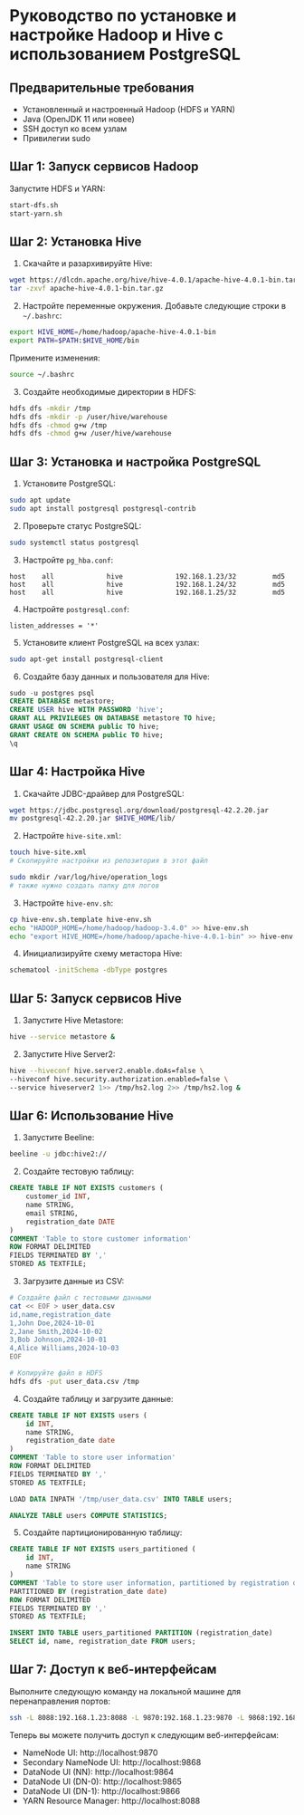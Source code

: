 # Руководство по установке и настройке Hadoop и Hive с использованием PostgreSQL

## Предварительные требования
- Установленный и настроенный Hadoop (HDFS и YARN)
- Java (OpenJDK 11 или новее)
- SSH доступ ко всем узлам
- Привилегии sudo

## Шаг 1: Запуск сервисов Hadoop

Запустите HDFS и YARN:

```bash
start-dfs.sh
start-yarn.sh
```

## Шаг 2: Установка Hive

1. Скачайте и разархивируйте Hive:

```bash
wget https://dlcdn.apache.org/hive/hive-4.0.1/apache-hive-4.0.1-bin.tar.gz
tar -zxvf apache-hive-4.0.1-bin.tar.gz
```

2. Настройте переменные окружения. Добавьте следующие строки в `~/.bashrc`:

```bash
export HIVE_HOME=/home/hadoop/apache-hive-4.0.1-bin
export PATH=$PATH:$HIVE_HOME/bin
```

Примените изменения:

```bash
source ~/.bashrc
```

3. Создайте необходимые директории в HDFS:

```bash
hdfs dfs -mkdir /tmp
hdfs dfs -mkdir -p /user/hive/warehouse
hdfs dfs -chmod g+w /tmp
hdfs dfs -chmod g+w /user/hive/warehouse
```

## Шаг 3: Установка и настройка PostgreSQL

1. Установите PostgreSQL:

```bash
sudo apt update
sudo apt install postgresql postgresql-contrib
```

2. Проверьте статус PostgreSQL:

```bash
sudo systemctl status postgresql
```

3. Настройте `pg_hba.conf`:

```
host    all             hive             192.168.1.23/32         md5
host    all             hive             192.168.1.24/32         md5
host    all             hive             192.168.1.25/32         md5
```

4. Настройте `postgresql.conf`:

```
listen_addresses = '*'
```

5. Установите клиент PostgreSQL на всех узлах:

```bash
sudo apt-get install postgresql-client
```

6. Создайте базу данных и пользователя для Hive:

```sql
sudo -u postgres psql
CREATE DATABASE metastore;
CREATE USER hive WITH PASSWORD 'hive';
GRANT ALL PRIVILEGES ON DATABASE metastore TO hive;
GRANT USAGE ON SCHEMA public TO hive;
GRANT CREATE ON SCHEMA public TO hive;
\q
```

## Шаг 4: Настройка Hive

1. Скачайте JDBC-драйвер для PostgreSQL:

```bash
wget https://jdbc.postgresql.org/download/postgresql-42.2.20.jar
mv postgresql-42.2.20.jar $HIVE_HOME/lib/
```

2. Настройте `hive-site.xml`:

```bash
touch hive-site.xml
# Скопируйте настройки из репозитория в этот файл

sudo mkdir /var/log/hive/operation_logs
# также нужно создать папку для логов
```

3. Настройте `hive-env.sh`:

```bash
cp hive-env.sh.template hive-env.sh
echo "HADOOP_HOME=/home/hadoop/hadoop-3.4.0" >> hive-env.sh
echo "export HIVE_HOME=/home/hadoop/apache-hive-4.0.1-bin" >> hive-env.sh
```

4. Инициализируйте схему метастора Hive:

```bash
schematool -initSchema -dbType postgres
```

## Шаг 5: Запуск сервисов Hive

1. Запустите Hive Metastore:

```bash
hive --service metastore &
```

2. Запустите Hive Server2:

```bash
hive --hiveconf hive.server2.enable.doAs=false \
--hiveconf hive.security.authorization.enabled=false \
--service hiveserver2 1>> /tmp/hs2.log 2>> /tmp/hs2.log &
```

## Шаг 6: Использование Hive

1. Запустите Beeline:

```bash
beeline -u jdbc:hive2://
```

2. Создайте тестовую таблицу:

```sql
CREATE TABLE IF NOT EXISTS customers (
    customer_id INT,
    name STRING,
    email STRING,
    registration_date DATE
)
COMMENT 'Table to store customer information'
ROW FORMAT DELIMITED
FIELDS TERMINATED BY ','
STORED AS TEXTFILE;
```

3. Загрузите данные из CSV:

```bash
# Создайте файл с тестовыми данными
cat << EOF > user_data.csv
id,name,registration_date
1,John Doe,2024-10-01
2,Jane Smith,2024-10-02
3,Bob Johnson,2024-10-01
4,Alice Williams,2024-10-03
EOF

# Копируйте файл в HDFS
hdfs dfs -put user_data.csv /tmp
```

4. Создайте таблицу и загрузите данные:

```sql
CREATE TABLE IF NOT EXISTS users (
    id INT,
    name STRING,
    registration_date date
)
COMMENT 'Table to store user information'
ROW FORMAT DELIMITED
FIELDS TERMINATED BY ','
STORED AS TEXTFILE;

LOAD DATA INPATH '/tmp/user_data.csv' INTO TABLE users;

ANALYZE TABLE users COMPUTE STATISTICS;
```

5. Создайте партиционированную таблицу:

```sql
CREATE TABLE IF NOT EXISTS users_partitioned (
    id INT,
    name STRING
)
COMMENT 'Table to store user information, partitioned by registration date'
PARTITIONED BY (registration_date date)
ROW FORMAT DELIMITED
FIELDS TERMINATED BY ','
STORED AS TEXTFILE;

INSERT INTO TABLE users_partitioned PARTITION (registration_date)
SELECT id, name, registration_date FROM users;
```

## Шаг 7: Доступ к веб-интерфейсам

Выполните следующую команду на локальной машине для перенаправления портов:

```bash
ssh -L 8088:192.168.1.23:8088 -L 9870:192.168.1.23:9870 -L 9868:192.168.1.23:9868 -L 9864:192.168.1.23:9864 -L 9865:192.168.1.24:9864  -L 9866:192.168.1.25:9864 team@176.109.91.7
```

Теперь вы можете получить доступ к следующим веб-интерфейсам:

- NameNode UI: http://localhost:9870
- Secondary NameNode UI: http://localhost:9868
- DataNode UI (NN): http://localhost:9864
- DataNode UI (DN-0): http://localhost:9865
- DataNode UI (DN-1): http://localhost:9866
- YARN Resource Manager: http://localhost:8088

